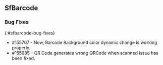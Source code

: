 ## SfBarcode

### Bug Fixes
{:#sfbarcode-bug-fixes}

* \#155707 - Now, Barcode Background color dynamic change is working properly.
* \#155985 - QR Code generates wrong QRCode when scanned issue has been fixed. 